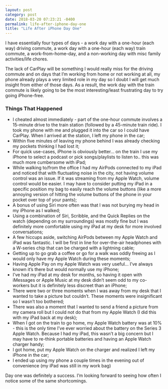 ```yaml
---
layout: post
category: post
date: 2018-03-20 07:23:21 -0400
permalink: life-after-iphone-day-one
title: "Life After iPhone Day One"
---
```


I have essentially four types of days - a work day with a one-hour (each way) driving commute, a work day with a one-hour (each way) train commute, a work-from-home-day, and a non-working day with misc family activities/life chores. 

The lack of CarPlay will be something I would really miss for the driving commute and on days that I’m working from home or not working at all, my phone already plays a very limited role in my day so I doubt I will get much insight from either of those days. As a result, the work day with the train commute is likely going to be the most interesting/least frustrating day to try going iPhone-free. 

### Things That Happened

+ I cheated almost immediately - part of the one-hour commute involves a 15-minute drive to the train station (followed by a 45-minute train ride). I took my phone with me and plugged it into the car so I could have CarPlay. When I arrived at the station, I left my phone in the car;  
+ Within five minutes of leaving my phone behind I was already checking my pockets thinking I had lost it;  
+ For quick use-cases, iPhone is obviously better... on the train I use my iPhone to select a podcast or pick songs/playlists to listen to.. this was much more cumbersome with iPad;  
+ While walking to/from the office I had my AirPods connected to my iPad and noticed that with fluctuating noise in the city, not having volume control was an issue. If it was streaming from my Apple Watch, volume control would be easier. I may have to consider putting my iPad in a specific position my bag to easily reach the volume buttons (like a more annoying version of hitting the volume buttons of the phone in your pocket over top of your pants);  
+ A bonus of using Siri more often was that I was not burying my head in my iPhone as I walked;  
+ Using a combination of Siri, Scribble, and the Quick Replies on the watch (depending on my surroundings) was mostly fine but I was definitely more comfortable using my iPad at my desk for more involved conversations;  
+ A few hiccups aside, switching AirPods between my Apple Watch and iPad was fantastic. I will be first in line for over-the-air headphones with a W-series chip that can be charged with a lightning cable;  
+ Getting up to go grab a coffee or go for a walk was oddly freeing as I would only have my Apple Watch during these moments;  
+ Having Apple Pay on my Apple Watch was very useful... I’ve always known it’s there but would normally use my iPhone;  
+ I’ve had my iPad at my desk for months, so having it open with iMessages or Apple Music at my desk didn’t seem odd to my co-workers but it is definitely less discreet than an iPhone;  
+ There were two or three moments when I was away from my desk that I wanted to take a picture but couldn’t. These moments were insignificant so I wasn’t too bothered;  
+ There was also a moment that I wanted to send a friend a picture from my camera roll but I could not do that from my Apple Watch (I did this with my iPad back at my desk);
+ When I got on the train to go home, my Apple Watch battery was at 10% - this is the only time I’ve ever worried about the battery on the Series 3 Apple Watch. Because I had my iPad, this wasn’t a big concern but I may have to re-think portable batteries and having an Apple Watch charger handy;
+ I got home, put my Apple Watch on the charger and realized I left my iPhone in the car;
+ I ended up using my phone a couple times in the evening out of convenience (my iPad was still in my work bag)

Day one was definitely a success. I’m looking forward to seeing how often I notice some of the same shortcomings.
